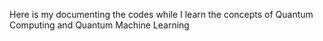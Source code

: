 Here is my documenting the codes while I learn the concepts of Quantum Computing and Quantum Machine Learning
